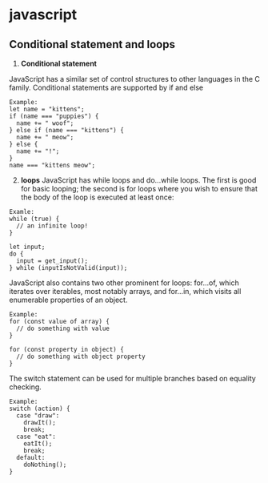 # javascript
## Conditional statement and loops

1. **Conditional statement**

JavaScript has a similar set of control structures to other languages in the C family. Conditional statements are supported by if and else
```
Example:
let name = "kittens";
if (name === "puppies") {
  name += " woof";
} else if (name === "kittens") {
  name += " meow";
} else {
  name += "!";
}
name === "kittens meow";
```
2. **loops**
JavaScript has while loops and do...while loops. The first is good for basic looping; the second is for loops where you wish to ensure that the body of the loop is executed at least once:
```
Examle:
while (true) {
  // an infinite loop!
}

let input;
do {
  input = get_input();
} while (inputIsNotValid(input));

```
JavaScript also contains two other prominent for loops: for...of, which iterates over iterables, most notably arrays, and for...in, which visits all enumerable properties of an object.
```
Example:
for (const value of array) {
  // do something with value
}

for (const property in object) {
  // do something with object property
}
```
The switch statement can be used for multiple branches based on equality checking.
```
Example:
switch (action) {
  case "draw":
    drawIt();
    break;
  case "eat":
    eatIt();
    break;
  default:
    doNothing();
}
```
